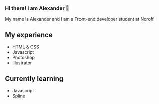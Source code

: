 ### Hi there! I am Alexander 👋

My name is Alexander and I am a Front-end developer student at Noroff

## My experience
- HTML & CSS
- Javascript
- Photoshop
- Illustrator

## Currently learning
- Javascript
- Spline

<!--
**Zaracki/Zaracki** is a ✨ _special_ ✨ repository because its `README.md` (this file) appears on your GitHub profile.

Here are some ideas to get you started:

- 🔭 I’m currently working on ...
- 🌱 I’m currently learning ...
- 👯 I’m looking to collaborate on ...
- 🤔 I’m looking for help with ...
- 💬 Ask me about ...
- 📫 How to reach me: ...
- 😄 Pronouns: ...
- ⚡ Fun fact: ...
-->
